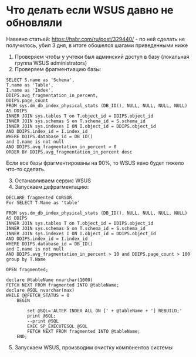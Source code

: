 # Что делать если WSUS давно не обновляли
Навеяно статьей: https://habr.com/ru/post/329440/ - по ней сделать не получилось, убил 3 дня, в итоге обошелся шагами приведенными ниже

1. Проверяем чтобы у учтеки был админский доступ в базу (локальная группа WSUS administrators)
2. Проверяем фрагментиацию базы:
```
SELECT S.name as 'Schema',
T.name as 'Table',
I.name as 'Index',
DDIPS.avg_fragmentation_in_percent,
DDIPS.page_count
FROM sys.dm_db_index_physical_stats (DB_ID(), NULL, NULL, NULL, NULL) AS DDIPS
INNER JOIN sys.tables T on T.object_id = DDIPS.object_id
INNER JOIN sys.schemas S on T.schema_id = S.schema_id
INNER JOIN sys.indexes I ON I.object_id = DDIPS.object_id
AND DDIPS.index_id = I.index_id
WHERE DDIPS.database_id = DB_ID()
and I.name is not null
AND DDIPS.avg_fragmentation_in_percent > 0
ORDER BY DDIPS.avg_fragmentation_in_percent desc
```

Если все базы фрагментированы на 90%, то WSUS явно будет тяжело что-то сделать.

3. Останавливаем сервис WSUS
4. Запускаем дефрагментацию:
```
DECLARE fragmented CURSOR
For SELECT T.Name as 'table'

FROM sys.dm_db_index_physical_stats (DB_ID(), NULL, NULL, NULL, NULL) AS DDIPS
INNER JOIN sys.tables T on T.object_id = DDIPS.object_id
INNER JOIN sys.schemas S on T.schema_id = S.schema_id
INNER JOIN sys.indexes I ON I.object_id = DDIPS.object_id
AND DDIPS.index_id = I.index_id
WHERE DDIPS.database_id = DB_ID()
and I.name is not null
AND DDIPS.avg_fragmentation_in_percent > 10 and DDIPS.page_count > 100
group by T.Name 

OPEN fragmented;

declare @tableName nvarchar(1000)
FETCH NEXT FROM fragmented INTO @tableName;
declare @SQL nvarchar(max) 
WHILE @@FETCH_STATUS = 0  
    BEGIN
	    
		set @SQL='ALTER INDEX ALL ON [' + @tableName + '] REBUILD;'
		print @SQL;
		--print @SQL
		EXEC SP_EXECUTESQL @SQL
        FETCH NEXT FROM fragmented INTO @tableName;  
    END;
```
5. Запускаем WSUS, производим очистку компонентов системы
